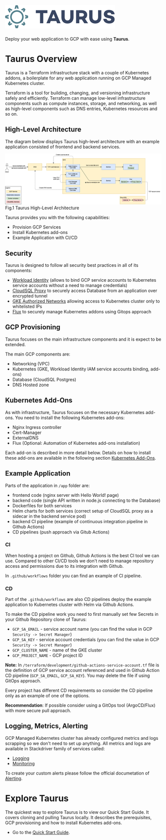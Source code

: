 # ![Logo][logo-img]

Deploy your web application to GCP with ease using __Taurus__.

# Taurus Overview
Taurus is a Terraform infrastructure stack with a couple of Kubernetes addons, a boilerplate for any web application running on GCP Managed Kubernetes cluster.

Terraform is a tool for building, changing, and versioning infrastructure safely and efficiently. Terraform can manage  low-level infrastructure components such as compute instances, storage, and networking, as well as high-level components such as DNS entries, Kubernetes resources and so on.

## High-Level Architecture
The diagram below displays Taurus high-level architecture with an example application consisted of frontend and backend services.

![High level architecture][high-level-architecture]
Fig.1 Taurus High-Level Architecture

Taurus provides you with the following capabilities:
- Provision GCP Services
- Install Kubernetes add-ons
- Example Application with CI/CD

## Security
Taurus is designed to follow all security best practices in all of its components:
- [Workload Identity] (allows to bind GCP service accounts to Kubernetes service accounts without a need to manage credentials)
- [CloudSQL Proxy] to securely access Database from an application over encrypted tunnel
- [GKE Authorized Networks] allowing access to Kubernetes cluster only to whitelisted IPs
- [Flux] to securely manage Kubernetes addons using Gitops approach

## GCP Provisioning
Taurus focuses on the main infrastructure components and it is expect to be extended.

The main GCP components are:
- Networking (VPC)
- Kubernetes (GKE, Workload Identity IAM service accounts binding, add-ons)
- Database (CloudSQL Postgres)
- DNS Hosted zone

## Kubernetes Add-Ons
As with infrastructure, Taurus focuses on the necessary Kubernetes add-ons. You need to install the following Kubernetes add-ons:
- Nginx Ingress controller
- Cert-Manager
- ExternalDNS
- Flux (Optional: Automation of Kubernetes add-ons installation)

Each add-on is described in more detail below. Details on how to install these add-ons are available in the following section [Kubernetes Add-Ons].

## Example Application
Parts of the application in `/app` folder are:
- frontend code (nginx server with Hello World! page)
- backend code (single API written in node.js connecting to the Database)
- Dockerfiles for both services
- Helm charts for both services (correct setup of CloudSQL proxy as a sidecar in the backend service pod)
- backend CI pipeline (example of continuous integration pipeline in Github Actions)
- CD pipelines (push approach via Gitub Actions)

### CI
When hosting a project on Github, Github Actions is the best CI tool we can use.
Compared to other CI/CD tools we don't need to manage repository access and permissions due to its integration with Github.

In `.github/workflows` folder you can find an example of CI pipeline.

### CD
Part of the `.github/workflows` are also CD pipelines deploy the example application to Kubernetes cluster with Helm via Github Actions.

To make the CD pipeline work you need to first manually set few Secrets in your Github Repository clone of Taurus:
- `GCP_SA_EMAIL` - service account name (you can find the value in GCP `Security -> Secret Manager`)
- `GCP_SA_KEY` - service account credentials (you can find the value in GCP `Security -> Secret Manager`)
- `GCP_CLUSTER_NAME` - name of the GKE cluster
- `GCP_PROJECT_NAME` - GCP project ID

**Note:** In `/terraform/development/github-actions-service-account.tf` file is the definition of GCP service account referenced and used in Github Action CD pipeline (`GCP_SA_EMAIL`, `GCP_SA_KEY`). You may delete the file if using GitOps approach.

Every project has different CD requirements so consider the CD pipeline only as an example of one of the options.

**Recommendation**: If possible consider using a GitOps tool (ArgoCD/Flux) with more secure pull approach.

## Logging, Metrics, Alerting
GCP Managed Kubernetes cluster has already configured metrics and logs scrapping so we don't need to set up anything.
All metrics and logs are available in Stackdriver family of services called:
- [Logging]
- [Monitoring]

To create your custom alerts please follow the official documetation of [Alerting].

# Explore Taurus
The quickest way to explore Taurus is to view our Quick Start Guide. It covers cloning and pulling Taurus locally. It describes the prerequisites, GCP provisioning and how to install Kubernetes add-ons.

- Go to the [Quick Start Guide].

<!-- Internal Links -->
[logo-img]: img/Accel_Logo_Taurus.svg
[high-level-architecture]: img/high-level-architecture.png
[Kubernetes Add-Ons]:/helm/
[Quick Start Guide]:/quick-start/


<!-- External Links -->
[Logging]: https://cloud.google.com/logging
[Monitoring]: https://cloud.google.com/monitoring
[Alerting]: https://cloud.google.com/monitoring/alerts

[Workload Identity]: https://cloud.google.com/kubernetes-engine/docs/how-to/workload-identity
[CloudSQL Proxy]: https://cloud.google.com/sql/docs/postgres/sql-proxy
[GKE Authorized Networks]: https://cloud.google.com/kubernetes-engine/docs/how-to/authorized-networks
[Flux]: https://fluxcd.io
